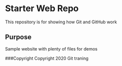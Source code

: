 # Starter Web Repo

This repository is for showing how Git and GitHub work

## Purpose

Sample website with plenty of files for demos

###Copyright
Copyright 2020 Git traning